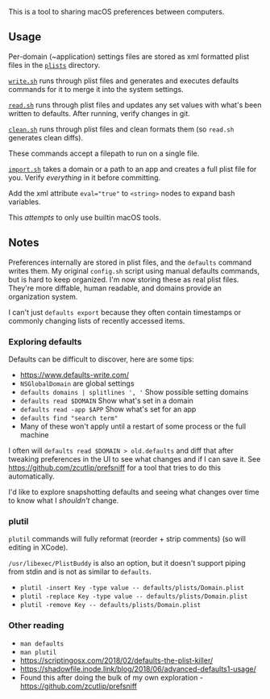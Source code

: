 This is a tool to sharing macOS preferences between computers.

## Usage

Per-domain (~application) settings files are stored as xml formatted plist files in the [`plists`](./plists) directory.

[`write.sh`](./write.sh) runs through plist files and generates and executes defaults commands for it to merge it into the system settings.

[`read.sh`](./write.sh) runs through plist files and updates any set values with what's been written to defaults. After running, verify changes in git.

[`clean.sh`](./clean.sh) runs through plist files and clean formats them (so `read.sh` generates clean diffs).

These commands accept a filepath to run on a single file.

[`import.sh`](./import.sh) takes a domain or a path to an app and creates a full plist file for you. Verify _everything_ in it before committing.

Add the xml attribute `eval="true"` to `<string>` nodes to expand bash variables.

This _attempts_ to only use builtin macOS tools.
  
## Notes

Preferences internally are stored in plist files, and the `defaults` command writes them. My original `config.sh` script using manual defaults commands, but is hard to keep organized. I'm now storing these as real plist files. They're more diffable, human readable, and domains provide an organization system.

I can't just `defaults export` because they often contain timestamps or commonly changing lists of recently accessed items.

### Exploring defaults

Defaults can be difficult to discover, here are some tips:
- https://www.defaults-write.com/
- `NSGlobalDomain` are global settings
- `defaults domains | splitlines ', '`
  Show possible setting domains
- `defaults read $DOMAIN`
  Show what's set in a domain
- `defaults read -app $APP`
  Show what's set for an app
- `defaults find "search term"`
- Many of these won't apply until a restart of some process or the full machine

I often will `defaults read $DOMAIN > old.defaults` and diff that after tweaking preferences in the UI to see what changes and if I can save it. See https://github.com/zcutlip/prefsniff for a tool that tries to do this automatically.

I'd like to explore snapshotting defaults and seeing what changes over time to know what I _shouldn't_ change. 

### plutil

`plutil` commands will fully reformat (reorder + strip comments) (so will editing in XCode).

`/usr/libexec/PlistBuddy` is also an option, but it doesn't support piping from stdin and is not as similar to `defaults`.

- `plutil -insert Key -type value -- defaults/plists/Domain.plist`
- `plutil -replace Key -type value -- defaults/plists/Domain.plist`
- `plutil -remove Key -- defaults/plists/Domain.plist`

### Other reading

- `man defaults`
- `man plutil`
- https://scriptingosx.com/2018/02/defaults-the-plist-killer/
- https://shadowfile.inode.link/blog/2018/06/advanced-defaults1-usage/
- Found this after doing the bulk of my own exploration - https://github.com/zcutlip/prefsniff
